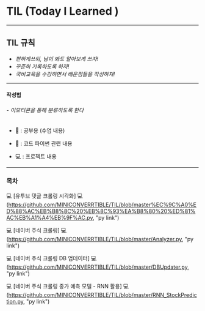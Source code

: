 # TIL (Today I Learned )

<hr/>

## TIL 규칙 

- *편하게쓰되, 남이 봐도 알아보게 쓰자!* 
- *꾸준히 기록하도록 하자!* 
- *국비교육을 수강하면서 배운점들을 작성하자!* 

<hr/>

#### 작성법

###### -  이모티콘을 통해 분류하도록 한다

- 📒 : 공부용 (수업 내용)

- 📑 : 코드 파이썬 관련 내용 

- 💻 : 프로젝트 내용 

<hr/>

### 목차

💻 [유투브 댓글 크롤링 시각화] 💻
(https://github.com/MINICONVERRTIBLE/TIL/blob/master%EC%9C%A0%ED%88%AC%EB%B8%8C%20%EB%8C%93%EA%B8%80%20%ED%81%AC%EB%A1%A4%EB%9F%AC.py, "py link") 

💻 [네이버 주식 크롤링] 💻
(https://github.com/MINICONVERRTIBLE/TIL/blob/master/Analyzer.py, "py link") 

💻 [네이버 주식 크롤링 DB 업데이터] 💻
(https://github.com/MINICONVERRTIBLE/TIL/blob/master/DBUpdater.py, "py link") 

💻 [네이버 주식 크롤링 종가 예측 모델 - RNN 활용] 💻
(https://github.com/MINICONVERRTIBLE/TIL/blob/master/RNN_StockPrediction.py, "py link") 
